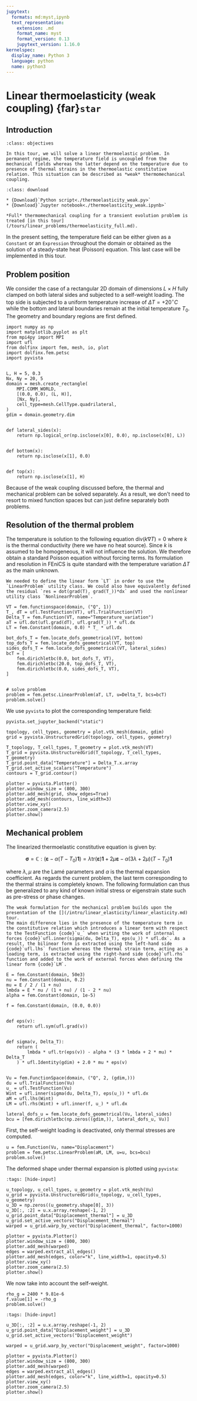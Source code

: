 ```yaml
---
jupytext:
  formats: md:myst,ipynb
  text_representation:
    extension: .md
    format_name: myst
    format_version: 0.13
    jupytext_version: 1.16.0
kernelspec:
  display_name: Python 3
  language: python
  name: python3
---
```


# Linear thermoelasticity (weak coupling) {far}`star`

## Introduction

```{admonition} Objectives
:class: objectives

In this tour, we will solve a linear thermoelastic problem. In permanent regime, the temperature field is uncoupled from the mechanical fields whereas the latter depend on the temperature due to presence of thermal strains in the thermoelastic constitutive relation. This situation can be described as *weak* thermomechanical coupling.
```

```{admonition} Download sources
:class: download

* {Download}`Python script<./thermoelasticity_weak.py>`
* {Download}`Jupyter notebook<./thermoelasticity_weak.ipynb>`
```

```{seealso}
*Full* thermomechanical coupling for a transient evolution problem is treated [in this tour](/tours/linear_problems/thermoelasticity_full.md).
```

In the present setting, the temperature field can be either given as a `Constant` or an `Expression` throughout the domain or obtained as the solution of a steady-state heat (Poisson) equation. This last case will be implemented in this tour.

## Problem position

We consider the case of a rectangular 2D domain of dimensions $L\times H$ fully clamped on both lateral sides and subjected to a self-weight loading. The top side is subjected to a uniform temperature increase of $\Delta T = +20^{\circ}C$ while the bottom and lateral boundaries remain at the initial temperature $T_0$. The geometry and boundary regions are first defined.

```{code-cell} ipython3
import numpy as np
import matplotlib.pyplot as plt
from mpi4py import MPI
import ufl
from dolfinx import fem, mesh, io, plot
import dolfinx.fem.petsc
import pyvista


L, H = 5, 0.3
Nx, Ny = 20, 5
domain = mesh.create_rectangle(
    MPI.COMM_WORLD,
    [(0.0, 0.0), (L, H)],
    [Nx, Ny],
    cell_type=mesh.CellType.quadrilateral,
)
gdim = domain.geometry.dim


def lateral_sides(x):
    return np.logical_or(np.isclose(x[0], 0.0), np.isclose(x[0], L))


def bottom(x):
    return np.isclose(x[1], 0.0)


def top(x):
    return np.isclose(x[1], H)
```

Because of the weak coupling discussed before, the thermal and mechanical problem can be solved separately. As a result, we don't need to resort to mixed function spaces but can just define separately both problems.

## Resolution of the thermal problem

The temperature is solution to the following equation $\text{div}(k\nabla T) = 0$ where $k$ is the thermal conductivity (here we have no heat source). Since $k$ is assumed to be homogeneous, it will not influence the solution. We therefore obtain a standard Poisson equation without forcing terms. Its formulation and resolution in FEniCS is quite standard with the temperature variation $\Delta T$ as the main unknown.

```{note}
We needed to define the linear form `LT` in order to use the `LinearProblem` utility class. We could also have equivalently defined the residual `res = dot(grad(T), grad(T_))*dx` and used the nonlinear utility class `NonlinearProblem`.
```

```{code-cell} ipython3
VT = fem.functionspace(domain, ("Q", 1))
T_, dT = ufl.TestFunction(VT), ufl.TrialFunction(VT)
Delta_T = fem.Function(VT, name="Temperature_variation")
aT = ufl.dot(ufl.grad(dT), ufl.grad(T_)) * ufl.dx
LT = fem.Constant(domain, 0.0) * T_ * ufl.dx

bot_dofs_T = fem.locate_dofs_geometrical(VT, bottom)
top_dofs_T = fem.locate_dofs_geometrical(VT, top)
sides_dofs_T = fem.locate_dofs_geometrical(VT, lateral_sides)
bcT = [
    fem.dirichletbc(0.0, bot_dofs_T, VT),
    fem.dirichletbc(20.0, top_dofs_T, VT),
    fem.dirichletbc(0.0, sides_dofs_T, VT),
]


# solve problem
problem = fem.petsc.LinearProblem(aT, LT, u=Delta_T, bcs=bcT)
problem.solve()
```

We use `pyvista` to plot the corresponding temperature field:

```{code-cell} ipython3
pyvista.set_jupyter_backend("static")

topology, cell_types, geometry = plot.vtk_mesh(domain, gdim)
grid = pyvista.UnstructuredGrid(topology, cell_types, geometry)

T_topology, T_cell_types, T_geometry = plot.vtk_mesh(VT)
T_grid = pyvista.UnstructuredGrid(T_topology, T_cell_types, T_geometry)
T_grid.point_data["Temperature"] = Delta_T.x.array
T_grid.set_active_scalars("Temperature")
contours = T_grid.contour()

plotter = pyvista.Plotter()
plotter.window_size = (800, 300)
plotter.add_mesh(grid, show_edges=True)
plotter.add_mesh(contours, line_width=3)
plotter.view_xy()
plotter.zoom_camera(2.5)
plotter.show()
```

## Mechanical problem

The linearized thermoelastic constitutive equation is given by:

$$
\boldsymbol{\sigma} = \mathbb{C}:(\boldsymbol{\varepsilon}-\alpha(T-T_0)\boldsymbol{1}) = \lambda\text{tr}(\boldsymbol{\varepsilon})\boldsymbol{1}+2\mu\boldsymbol{\varepsilon} -\alpha(3\lambda+2\mu)(T-T_0)\boldsymbol{1}
$$

where $\lambda,\mu$ are the Lamé parameters and $\alpha$ is the thermal expansion coefficient. As regards the current problem, the last term corresponding to the thermal strains is completely known. The following formulation can thus be generalized to any kind of known initial stress or eigenstrain state such as pre-stress or phase changes.

```{note}
The weak formulation for the mechanical problem builds upon the presentation of the [](/intro/linear_elasticity/linear_elasticity.md) tour.
The main difference lies in the presence of the temperature term in the constitutive relation which introduces a linear term with respect to the TestFunction {code}`u_` when writing the work of internal forces {code}`ufl.inner(sigma(du, Delta_T), eps(u_)) * ufl.dx`. As a result, the bilinear form is extracted using the left-hand side {code}`ufl.lhs` function whereas the thermal strain term, acting as a loading term, is extracted using the right-hand side {code}`ufl.rhs` function and added to the work of external forces when defining the linear form {code}`LM`.
```

```{code-cell} ipython3
E = fem.Constant(domain, 50e3)
nu = fem.Constant(domain, 0.2)
mu = E / 2 / (1 + nu)
lmbda = E * nu / (1 + nu) / (1 - 2 * nu)
alpha = fem.Constant(domain, 1e-5)

f = fem.Constant(domain, (0.0, 0.0))


def eps(v):
    return ufl.sym(ufl.grad(v))


def sigma(v, Delta_T):
    return (
        lmbda * ufl.tr(eps(v)) - alpha * (3 * lmbda + 2 * mu) * Delta_T
    ) * ufl.Identity(gdim) + 2.0 * mu * eps(v)


Vu = fem.FunctionSpace(domain, ("Q", 2, (gdim,)))
du = ufl.TrialFunction(Vu)
u_ = ufl.TestFunction(Vu)
Wint = ufl.inner(sigma(du, Delta_T), eps(u_)) * ufl.dx
aM = ufl.lhs(Wint)
LM = ufl.rhs(Wint) + ufl.inner(f, u_) * ufl.dx

lateral_dofs_u = fem.locate_dofs_geometrical(Vu, lateral_sides)
bcu = [fem.dirichletbc(np.zeros((gdim,)), lateral_dofs_u, Vu)]
```

First, the self-weight loading is deactivated, only thermal stresses are computed.

```{code-cell} ipython3
u = fem.Function(Vu, name="Displacement")
problem = fem.petsc.LinearProblem(aM, LM, u=u, bcs=bcu)
problem.solve()
```

The deformed shape under thermal expansion is plotted using `pyvista`:

```{code-cell} ipython3
:tags: [hide-input]

u_topology, u_cell_types, u_geometry = plot.vtk_mesh(Vu)
u_grid = pyvista.UnstructuredGrid(u_topology, u_cell_types, u_geometry)
u_3D = np.zeros((u_geometry.shape[0], 3))
u_3D[:, :2] = u.x.array.reshape(-1, 2)
u_grid.point_data["Displacement_thermal"] = u_3D
u_grid.set_active_vectors("Displacement_thermal")
warped = u_grid.warp_by_vector("Displacement_thermal", factor=1000)

plotter = pyvista.Plotter()
plotter.window_size = (800, 300)
plotter.add_mesh(warped)
edges = warped.extract_all_edges()
plotter.add_mesh(edges, color="k", line_width=1, opacity=0.5)
plotter.view_xy()
plotter.zoom_camera(2.5)
plotter.show()
```

We now take into account the self-weight.

```{code-cell} ipython3
rho_g = 2400 * 9.81e-6
f.value[1] = -rho_g
problem.solve()
```

```{code-cell} ipython3
:tags: [hide-input]

u_3D[:, :2] = u.x.array.reshape(-1, 2)
u_grid.point_data["Displacement_weight"] = u_3D
u_grid.set_active_vectors("Displacement_weight")

warped = u_grid.warp_by_vector("Displacement_weight", factor=1000)

plotter = pyvista.Plotter()
plotter.window_size = (800, 300)
plotter.add_mesh(warped)
edges = warped.extract_all_edges()
plotter.add_mesh(edges, color="k", line_width=1, opacity=0.5)
plotter.view_xy()
plotter.zoom_camera(2.5)
plotter.show()
```
